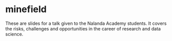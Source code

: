 # minefield
These are slides for a talk given to the Nalanda Academy students. It covers the risks, challenges and opportunities in the career of research and data science.
